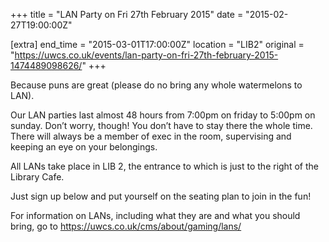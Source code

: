 +++
title = "LAN Party on Fri 27th February 2015"
date = "2015-02-27T19:00:00Z"

[extra]
end_time = "2015-03-01T17:00:00Z"
location = "LIB2"
original = "https://uwcs.co.uk/events/lan-party-on-fri-27th-february-2015-1474489098626/"
+++

Because puns are great (please do no bring any whole watermelons to LAN).

Our LAN parties last almost 48 hours from 7:00pm on friday to 5:00pm on sunday. Don’t worry, though\! You don’t have to stay there the whole time. There will always be a member of exec in the room, supervising and keeping an eye on your belongings.

All LANs take place in LIB 2, the entrance to which is just to the right of the Library Cafe.

Just sign up below and put yourself on the seating plan to join in the fun\!

For information on LANs, including what they are and what you should bring, go to https://uwcs.co.uk/cms/about/gaming/lans/

